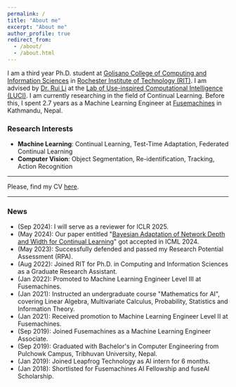 ```yaml
---
permalink: /
title: "About me"
excerpt: "About me"
author_profile: true
redirect_from: 
  - /about/
  - /about.html
---
```



I am a third year Ph.D. student at [Golisano College of Computing and Information Sciences](https://www.rit.edu/computing/) in [Rochester Institute of Technology (RIT)](https://www.rit.edu/). I am advised by [Dr. Rui Li](https://ruililuci.com//) at the [Lab of Use-inspired Computational Intelligence (LUCI)](https://ruililuci.com//). I am currently researching in the field of Continual Learning. Before this, I spent 2.7 years as a Machine Learning Engineer at [Fusemachines](https://fusemachines.com/) in Kathmandu, Nepal. 

### Research Interests
* **Machine Learning**: Continual Learning, Test-Time Adaptation, Federated Continual Learning
* **Computer Vision**: Object Segmentation, Re-identification, Tracking, Action Recognition

---
Please, find my CV [here](https://thapa-jeevan.github.io/files/CV.pdf).

---
### News
* (Sep 2024): I will serve as a reviewer for ICLR 2025.
* (May 2024): Our paper entitled "[Bayesian Adaptation of Network Depth and Width for Continual Learning](https://openreview.net/pdf?id=c9HddKGiYk)" got accepted in ICML 2024.
* (May 2023): Successfully defended and passed my Research Potential Assessment (RPA).
* (Aug 2022): Joined RIT for Ph.D. in Computing and Information Sciences as a Graduate Research Assistant.
* (Jan 2022): Promoted to Machine Learning Engineer Level III at Fusemachines.
* (Jan 2021): Instructed an undergraduate course "Mathematics for AI", covering Linear Algebra, Multivariate Calculus, Probability, Statistics and Information Theory.
* (Jan 2021): Received promotion to Machine Learning Engineer Level II at Fusemachines.
* (Sep 2019): Joined Fusemachines as a Machine Learning Engineer Associate.
* (Sep 2019): Graduated with Bachelor's in Computer Engineering from Pulchowk Campus, Tribhuvan University, Nepal.
* (Jan 2019): Joined Leapfrog Technology as AI intern for 6 months.
* (Jan 2018): Shortlisted for Fusemachines AI Fellowship and fuseAI Scholarship.
